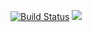 [![Build Status](https://api.travis-ci.com/dineshsonachalam/CSV-and-Excel-data-to-JSON.svg?branch=master)](https://travis-ci.com/dineshsonachalam/CSV-and-Excel-data-to-JSON)
![](https://goreportcard.com/badge/github.com/dineshsonachalam/CSV-and-Excel-data-to-JSON)
